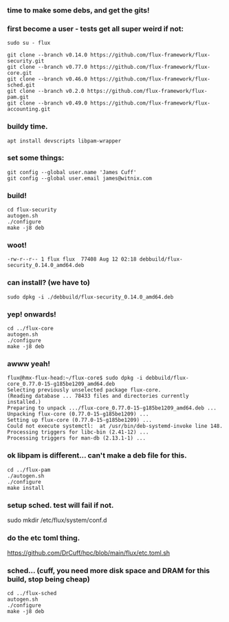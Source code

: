 ### time to make some debs, and get the gits!


### first become a user - tests get all super weird if not:
```sudo su - flux```

```
git clone --branch v0.14.0 https://github.com/flux-framework/flux-security.git
git clone --branch v0.77.0 https://github.com/flux-framework/flux-core.git
git clone --branch v0.46.0 https://github.com/flux-framework/flux-sched.git
git clone --branch v0.2.0 https://github.com/flux-framework/flux-pam.git
git clone --branch v0.49.0 https://github.com/flux-framework/flux-accounting.git
```

### buildy time.

```apt install devscripts libpam-wrapper```

### set some things:
```
git config --global user.name 'James Cuff'
git config --global user.email james@witnix.com
```

### build!
```
cd flux-security
autogen.sh
./configure
make -j8 deb
```

### woot!

```-rw-r--r-- 1 flux flux  77408 Aug 12 02:18 debbuild/flux-security_0.14.0_amd64.deb```

### can install?  (we have to)

```sudo dpkg -i ./debbuild/flux-security_0.14.0_amd64.deb```

### yep!  onwards!

```
cd ../flux-core
autogen.sh
./configure
make -j8 deb
```
### awww yeah!

```
flux@hmx-flux-head:~/flux-core$ sudo dpkg -i debbuild/flux-core_0.77.0-15-g185be1209_amd64.deb 
Selecting previously unselected package flux-core.
(Reading database ... 78433 files and directories currently installed.)
Preparing to unpack .../flux-core_0.77.0-15-g185be1209_amd64.deb ...
Unpacking flux-core (0.77.0-15-g185be1209) ...
Setting up flux-core (0.77.0-15-g185be1209) ...
Could not execute systemctl:  at /usr/bin/deb-systemd-invoke line 148.
Processing triggers for libc-bin (2.41-12) ...
Processing triggers for man-db (2.13.1-1) ...
```

### ok libpam is different...  can't make a deb file for this.
```
cd ../flux-pam
./autogen.sh 
./configure
make install
```
### setup sched.  test will fail if not.

sudo mkdir /etc/flux/system/conf.d


### do the etc toml thing.

https://github.com/DrCuff/hpc/blob/main/flux/etc.toml.sh


### sched... (cuff, you need more disk space and DRAM for this build, stop being cheap)
```
cd ../flux-sched
autogen.sh
./configure
make -j8 deb
```


